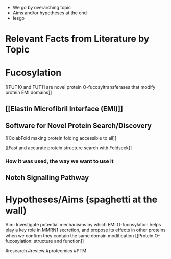 - We go by overarching topic
- Aims and/or hypotheses at the end
- lesgo

# Relevant Facts from Literature by Topic

# Fucosylation


[[FUT10 and FUT11 are novel protein O-fucosyltransferases that modify protein EMI domains]]


## [[Elastin Microfibril Interface (EMI)]]


## Software for Novel Protein Search/Discovery

[[ColabFold making protein folding accessible to all]]


[[Fast and accurate protein structure search with Foldseek]]
### How it was used, the way we want to use it


## Notch Signalling Pathway



# Hypotheses/Aims (spaghetti at the wall)

Aim: Investigate potential mechanisms by which EMI O-fucosylation helps play a key role in MMRN1 secretion, and propose its effects in other proteins when we confirm they contain the same domain modification
[[Protein O-fucosylation: structure and function]]




#research #review #proteomics #PTM 